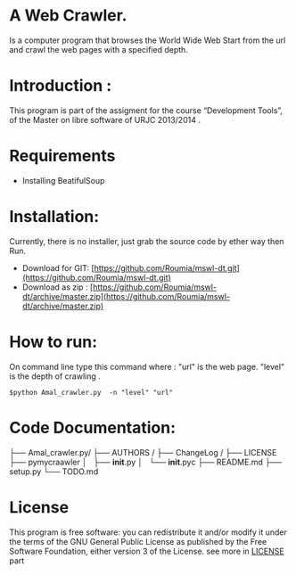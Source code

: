A Web Crawler.
==============

  Is a computer program that browses the World Wide Web Start from the url and crawl the web pages with a specified depth.

  Introduction :
=============
    
This program is  part of the assigment for the course “Development Tools”, of the Master on libre software of URJC 2013/2014 .


  Requirements
=============
   * Installing  BeatifulSoup 

 Installation:
=============

   Currently, there is no installer, just grab the source code  by ether way then Run.
  * Download for GIT: [https://github.com/Roumia/mswl-dt.git](https://github.com/Roumia/mswl-dt.git)
  * Download as zip : [https://github.com/Roumia/mswl-dt/archive/master.zip](https://github.com/Roumia/mswl-dt/archive/master.zip)

 How to run:
===========

   On command line type this command where :
   "url" is the web page.
   "level" is the depth of crawling .

    $python Amal_crawler.py  -n "level" "url"

 Code Documentation:
=====================
  
   ├── Amal_crawler.py/
   ├── AUTHORS /
   ├── ChangeLog /
   ├── LICENSE
   ├── pymycraawler
   │   ├── __init__.py
   │   └── __init__.pyc
   ├── README.md
   ├── setup.py
   └── TODO.md



 License
========

  This program is free software: you can redistribute it and/or modify
    it under the terms of the GNU General Public License as published by
    the Free Software Foundation, either version 3 of the License.
    see more in [LICENSE](https://github.com/Roumia/mswl-dt/blob/master/LICENSE) part

